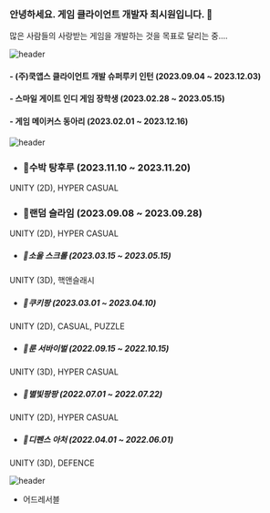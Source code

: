 ### 안녕하세요. 게임 클라이언트 개발자 최시원입니다. 👋
많은 사람들의 사랑받는 게임을 개발하는 것을 목표로 달리는 중....
<!--
**SiwonChoi98/SiwonChoi98** is a ✨ _special_ ✨ repository because its `README.md` (this file) appears on your GitHub profile.

Here are some ideas to get you started:

- 🔭 I’m currently working on ...
- 🌱 I’m currently learning ...
- 👯 I’m looking to collaborate on ...
- 🤔 I’m looking for help with ...
- 💬 Ask me about ...
- 📫 How to reach me: ...
- 😄 Pronouns: ...
- ⚡ Fun fact: ...
--> 


![header](https://capsule-render.vercel.app/api?type=cylinder&color=101010&height=50&section=header&text=😄활동내역&fontColor=ffffff&fontSize=30&animation=fadeIn&fontAlignY=55)

#### - (주)쿡앱스 클라이언트 개발 슈퍼루키 인턴 (2023.09.04 ~ 2023.12.03)
#### - 스마일 게이트 인디 게임 장학생 (2023.02.28 ~ 2023.05.15)
#### - 게임 메이커스 동아리 (2023.02.01 ~ 2023.12.16)

  ![header](https://capsule-render.vercel.app/api?type=cylinder&color=101010&height=50&section=header&text=⚡개발프로젝트&fontColor=ffffff&fontSize=30&animation=fadeIn&fontAlignY=55)

- ### 🌱수박 탕후루 (2023.11.10 ~ 2023.11.20)
UNITY (2D), HYPER CASUAL

- ### 🌱랜덤 슬라임 (2023.09.08 ~ 2023.09.28)
UNITY (2D), HYPER CASUAL

- ##### 🌱소울 스크롤 (2023.03.15 ~ 2023.05.15)
UNITY (3D), 핵앤슬래시 

- ##### 🌱쿠키팡 (2023.03.01 ~ 2023.04.10)
UNITY (2D), CASUAL, PUZZLE

- ##### 🌱룬 서바이벌 (2022.09.15 ~ 2022.10.15)
UNITY (3D), HYPER CASUAL

- ##### 🌱별빛팡팡 (2022.07.01 ~ 2022.07.22)
UNITY (2D), HYPER CASUAL

- ##### 🌱디펜스 아처 (2022.04.01 ~ 2022.06.01)
UNITY (3D), DEFENCE

 ![header](https://capsule-render.vercel.app/api?type=cylinder&color=101010&height=50&section=header&text=🌱연습&fontColor=ffffff&fontSize=30&animation=fadeIn&fontAlignY=55)

- 어드레서블
